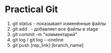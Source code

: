 # Practical Git

1. git status - показывает изменённые файлы
2. git add . - добавляет все файлы в stage
3. git commit -m "комментарий"
4. git log / git log --oneline
5. git push [rep_link] [branch_name]
